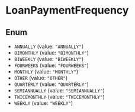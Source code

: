 # LoanPaymentFrequency

## Enum

* `ANNUALLY` (value: `"ANNUALLY"`)
* `BIMONTHLY` (value: `"BIMONTHLY"`)
* `BIWEEKLY` (value: `"BIWEEKLY"`)
* `FOURWEEKS` (value: `"FOURWEEKS"`)
* `MONTHLY` (value: `"MONTHLY"`)
* `OTHER` (value: `"OTHER"`)
* `QUARTERLY` (value: `"QUARTERLY"`)
* `SEMIANNUALLY` (value: `"SEMIANNUALLY"`)
* `TWICEMONTHLY` (value: `"TWICEMONTHLY"`)
* `WEEKLY` (value: `"WEEKLY"`)
